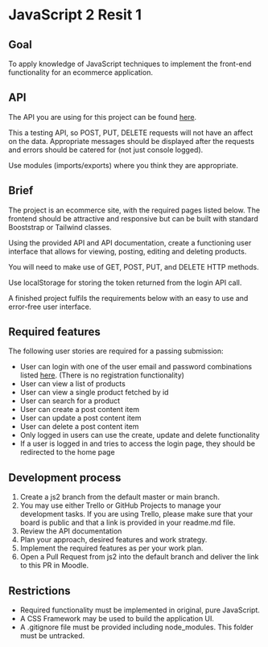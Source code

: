 # JavaScript 2 Resit 1

## Goal

To apply knowledge of JavaScript techniques to implement the front-end functionality for an ecommerce application.

## API

The API you are using for this project can be found [here](https://dummyjson.com/docs).

This a testing API, so POST, PUT, DELETE requests will not have an affect on the data. Appropriate messages should be displayed after the requests and errors should be catered for (not just console logged).

Use modules (imports/exports) where you think they are appropriate.

## Brief

The project is an ecommerce site, with the required pages listed below. The frontend should be attractive and responsive but can be built with standard Booststrap or Tailwind classes.

Using the provided API and API documentation, create a functioning user interface that allows for viewing, posting, editing and deleting products.

You will need to make use of GET, POST, PUT, and DELETE HTTP methods.

Use localStorage for storing the token returned from the login API call.

A finished project fulfils the requirements below with an easy to use and error-free user interface.

## Required features

The following user stories are required for a passing submission:

- User can login with one of the user email and password combinations listed [here](https://dummyjson.com/docs/users). (There is no registration functionality)
- User can view a list of products
- User can view a single product fetched by id
- User can search for a product
- User can create a post content item
- User can update a post content item
- User can delete a post content item
- Only logged in users can use the create, update and delete functionality
- If a user is logged in and tries to access the login page, they should be redirected to the home page

## Development process

1. Create a js2 branch from the default master or main branch.
2. You may use either Trello or GitHub Projects to manage your development tasks. If you are using Trello, please make sure that your board is public and that a link is provided in your readme.md file.
3. Review the API documentation
4. Plan your approach, desired features and work strategy.
5. Implement the required features as per your work plan.
6. Open a Pull Request from js2 into the default branch and deliver the link to this PR in Moodle.

## Restrictions

- Required functionality must be implemented in original, pure JavaScript.
- A CSS Framework may be used to build the application UI.
- A .gitignore file must be provided including node_modules. This folder must be untracked.
